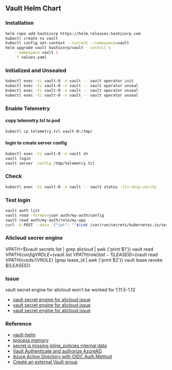 ## Vault Helm Chart
### Installation
```bash
helm repo add hashicorp https://helm.releases.hashicorp.com
kubectl create ns vault
kubectl config set-context --current --namespace=vault
helm upgrade vault hashicorp/vault --install \
    --namespace vault \
    -f values.yaml
```

### Initialized and Unsealed
```bash
kubectl exec -ti vault-0 -n vault -- vault operator init
kubectl exec -ti vault-0 -n vault -- vault operator unseal
kubectl exec -ti vault-0 -n vault -- vault operator unseal
kubectl exec -ti vault-0 -n vault -- vault operator unseal
```

### Enable Telemetry
#### copy telemetry.tcl to pod
```bash
kubectl cp telemetry.tcl vault-0:/tmp/
```
#### login to create server config
```bash
kubectl exec -ti vault-0 -n vault sh
vault login
vault server -config /tmp/telemetry.tcl
```

### Check
```bash
kubectl exec -ti vault-0 -n vault -- vault status -tls-skip-verify
```

### Test login
```bash
vault auth list
vault read -format=json auth/my-auth/config
vault read auth/my-auth/role/my-app
curl -X POST --data '{"jwt": "'$(cat /var/run/secrets/kubernetes.io/serviceaccount/token)'", "role": "my-app"}' http://vault:8200/v1/auth/my-auth/login
```

### Alicloud secrer engine
VPATH=$(vault secrets list | grep alicloud | awk {'print $1'})
vault read ${VPATH}/config
VROLE=$(vault list ${VPATH}/role | tail -1)
LEASEID=$(vault read ${VPATH}/creds/${VROLE} |grep lease_id | awk {'print $2'})
vault lease revoke ${LEASEID}

### Issue
vault secret engine for alicloud won't be worked for 1.11.5-1.12
* [vault secret engine for alicloud issue](https://github.com/hashicorp/vault/issues/6226)
* [vault secret engine for alicloud issue](https://github.com/hashicorp/vault-plugin-auth-alicloud/pull/43)
* [vault secret engine for alicloud issue](https://github.com/hashicorp/vault/pull/18021)

### Reference
* [vault-helm](https://github.com/hashicorp/vault-helm)
* [process memory](https://github.com/hashicorp/vault/issues/1446)
* [secret is missing inline_policies internal data](https://github.com/hashicorp/vault-plugin-secrets-alicloud/issues/49)
* [Vault Authenticate and authorize AzureAD](https://www.itinsights.org/HashiCorp-Vault-Authenticate-and-authorize-AzureAD-Users/#Enable-Auth-Method)
* [Azure Active Directory with OIDC Auth Method](https://learn.hashicorp.com/tutorials/vault/oidc-auth-azure?in=vault/auth-methods)
* [Create an external Vault group](https://learn.hashicorp.com/tutorials/vault/oidc-auth?in=vault/auth-methods)
